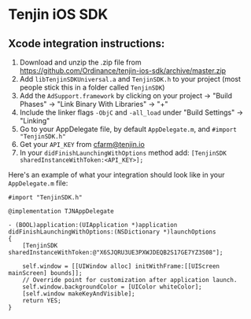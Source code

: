 Tenjin iOS SDK
==============

Xcode integration instructions:
-------------------------------
1. Download and unzip the .zip file from https://github.com/Ordinance/tenjin-ios-sdk/archive/master.zip
2. Add `libTenjinSDKUniversal.a` and `TenjinSDK.h` to your project (most people stick this in a folder called `TenjinSDK`)
3. Add the `AdSupport.framework` by clicking on your project -> "Build Phases" -> "Link Binary With Libraries" -> "+"
4. Include the linker flags `-ObjC` and `-all_load` under "Build Settings" -> "Linking"
4. Go to your AppDelegate file, by default `AppDelegate.m`, and `#import "TenjinSDK.h"`
5. Get your `API_KEY` from cfarm@tenjin.io
6. In your `didFinishLaunchingWithOptions` method add: `[TenjinSDK sharedInstanceWithToken:<API_KEY>];`

Here's an example of what your integration should look like in your `AppDelegate.m` file:

```
#import "TenjinSDK.h"

@implementation TJNAppDelegate

- (BOOL)application:(UIApplication *)application didFinishLaunchingWithOptions:(NSDictionary *)launchOptions
{
    [TenjinSDK sharedInstanceWithToken:@"X6SJQRU3UE3PXWJDEQB2S17GE7YZ3S08"];
    
    self.window = [[UIWindow alloc] initWithFrame:[[UIScreen mainScreen] bounds]];
    // Override point for customization after application launch.
    self.window.backgroundColor = [UIColor whiteColor];
    [self.window makeKeyAndVisible];
    return YES;
}
```
